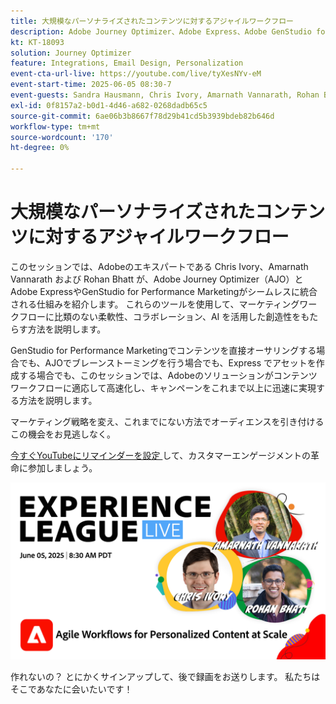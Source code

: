 ```yaml
---
title: 大規模なパーソナライズされたコンテンツに対するアジャイルワークフロー
description: Adobe Journey Optimizer、Adobe Express、Adobe GenStudio for Performance Marketingを使用して、作成、共同作業、アクティベートを行います。
kt: KT-18093
solution: Journey Optimizer
feature: Integrations, Email Design, Personalization
event-cta-url-live: https://youtube.com/live/tyXesNYv-eM
event-start-time: 2025-06-05 08:30-7
event-guests: Sandra Hausmann, Chris Ivory, Amarnath Vannarath, Rohan Bhatt
exl-id: 0f8157a2-b0d1-4d46-a682-0268dadb65c5
source-git-commit: 6ae06b3b8667f78d29b41cd5b3939bdeb82b646d
workflow-type: tm+mt
source-wordcount: '170'
ht-degree: 0%

---
```


# 大規模なパーソナライズされたコンテンツに対するアジャイルワークフロー

このセッションでは、Adobeのエキスパートである Chris Ivory、Amarnath Vannarath および Rohan Bhatt が、Adobe Journey Optimizer（AJO）とAdobe ExpressやGenStudio for Performance Marketingがシームレスに統合される仕組みを紹介します。 これらのツールを使用して、マーケティングワークフローに比類のない柔軟性、コラボレーション、AI を活用した創造性をもたらす方法を説明します。

GenStudio for Performance Marketingでコンテンツを直接オーサリングする場合でも、AJOでブレーンストーミングを行う場合でも、Express でアセットを作成する場合でも、このセッションでは、Adobeのソリューションがコンテンツワークフローに適応して高速化し、キャンペーンをこれまで以上に迅速に実現する方法を説明します。

マーケティング戦略を変え、これまでにない方法でオーディエンスを引き付けるこの機会をお見逃しなく。

[ 今すぐYouTubeにリマインダーを設定 ](https://youtube.com/live/tyXesNYv-eM) して、カスタマーエンゲージメントの革命に参加しましょう。

![webbanner](/help/experience-league-live/assets/WebBannerExLLive-June05-2025.png)

作れないの？ とにかくサインアップして、後で録画をお送りします。 私たちはそこであなたに会いたいです！
